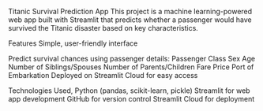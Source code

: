 Titanic Survival Prediction App
This project is a machine learning-powered web app built with Streamlit that predicts whether a passenger would have survived the Titanic disaster based on key characteristics.

Features
Simple, user-friendly interface

Predict survival chances using passenger details:
Passenger Class
Sex
Age
Number of Siblings/Spouses
Number of Parents/Children
Fare Price
Port of Embarkation
Deployed on Streamlit Cloud for easy access

Technologies Used,
Python (pandas, scikit-learn, pickle)
Streamlit for web app development
GitHub for version control
Streamlit Cloud for deployment


